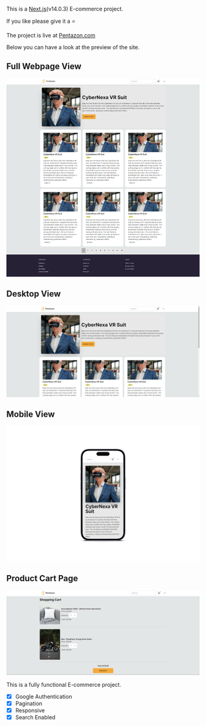 This is a [Next.js](https://nextjs.org/)(v14.0.3) E-commerce project.

If you like please give it a ⭐

The project is live at [Pentazon.com](https://next-js-ecommerce-amber-one.vercel.app/)

Below you can have a look at the preview of the site. 

## Full Webpage View

![Screenshot](./readmeAssets/FullPage.png)


## Desktop View

![Screenshot](./readmeAssets/DesktopView.png)

## Mobile View

![Screenshot](./readmeAssets/MobileView.jpg)

## Product Cart Page

![Screenshot](./readmeAssets/ProductCart.png)


This is a fully functional E-commerce project.
- [x] Google Authentication
- [x] Pagination
- [x] Responsive
- [x] Search Enabled